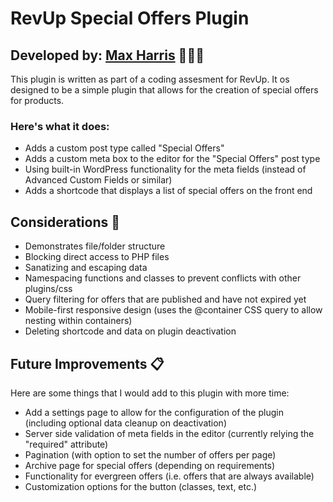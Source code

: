 # RevUp Special Offers Plugin

## Developed by: [Max Harris](www.maxharris.net) 👨🏾‍💻

This plugin is written as part of a coding assesment for RevUp. It os designed to be a simple plugin that allows for the creation of special offers for products.

### Here's what it does:

- Adds a custom post type called "Special Offers"
- Adds a custom meta box to the editor for the "Special Offers" post type
- Using built-in WordPress functionality for the meta fields (instead of Advanced Custom Fields or similar)
- Adds a shortcode that displays a list of special offers on the front end

## Considerations 🤔

- Demonstrates file/folder structure
- Blocking direct access to PHP files
- Sanatizing and escaping data
- Namespacing functions and classes to prevent conflicts with other plugins/css
- Query filtering for offers that are published and have not expired yet
- Mobile-first responsive design (uses the @container CSS query to allow nesting within containers)
- Deleting shortcode and data on plugin deactivation

## Future Improvements 📋

Here are some things that I would add to this plugin with more time:

- Add a settings page to allow for the configuration of the plugin (including optional data cleanup on deactivation)
- Server side validation of meta fields in the editor (currently relying the "required" attribute)
- Pagination (with option to set the number of offers per page)
- Archive page for special offers (depending on requirements)
- Functionality for evergreen offers (i.e. offers that are always available)
- Customization options for the button (classes, text, etc.)
